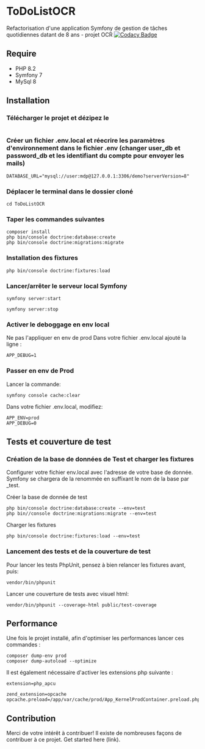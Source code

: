 
# ToDoListOCR

Refactorisation d'une application Symfony de gestion de tâches quotidiennes datant de 8 ans - projet OCR 
[![Codacy Badge](https://app.codacy.com/project/badge/Grade/e4d7aac320aa43a39a909f965de216bb)](https://app.codacy.com/gh/AurelieBnc/ToDoListOCR/dashboard?utm_source=gh&utm_medium=referral&utm_content=&utm_campaign=Badge_grade)

## Require

- PHP 8.2
- Symfony 7
- MySql 8

## Installation

### Télécharger le projet et dézipez le

```

```

### Créer un fichier .env.local et réecrire les paramètres d'environnement dans le fichier .env (changer user_db et password_db et les identifiant du compte pour envoyer les mails)

```
DATABASE_URL="mysql://user:mdp@127.0.0.1:3306/demo?serverVersion=8"
```

### Déplacer le terminal dans le dossier cloné

```
cd ToDoListOCR
```

### Taper les commandes suivantes

```
composer install
php bin/console doctrine:database:create
php bin/console doctrine:migrations:migrate
```

### Installation des fixtures

```
php bin/console doctrine:fixtures:load
```

### Lancer/arrêter le serveur local Symfony

```
symfony server:start

symfony server:stop
```

### Activer le deboggage en env local

Ne pas l'appliquer en env de prod
Dans votre fichier .env.local ajouté la ligne :
```
APP_DEBUG=1
```

### Passer en env de Prod

Lancer la commande:
```
symfony console cache:clear
```

Dans votre fichier .env.local, modifiez:
```
APP_ENV=prod
APP_DEBUG=0
```

## Tests et couverture de test

### Création de la base de données de Test et charger les fixtures

Configurer votre fichier env.local avec l'adresse de votre base de donnée. 
Symfony se chargera de la renommée en suffixant le nom de la base par _test.

Créer la base de donnée de test
```
php bin/console doctrine:database:create --env=test
php bin//console doctrine:migrations:migrate --env=test
```

Charger les fixtures
```
php bin/console doctrine:fixtures:load --env=test
```

### Lancement des tests et de la couverture de test

Pour lancer les tests PhpUnit, pensez à bien relancer les fixtures avant, puis:
```
vendor/bin/phpunit
```

Lancer une couverture de tests avec visuel html:
```
vendor/bin/phpunit --coverage-html public/test-coverage
```

## Performance

Une fois le projet installé, afin d'optimiser les performances lancer ces commandes :
```
composer dump-env prod
composer dump-autoload --optimize
```

Il est également nécessaire d'activer les extensions php suivante :
```
extension=php_apcu

zend_extension=opcache
opcache.preload=/app/var/cache/prod/App_KernelProdContainer.preload.php
```

## Contribution

Merci de votre intérêt à contribuer! Il existe de nombreuses façons de contribuer à ce projet. Get started here (link).